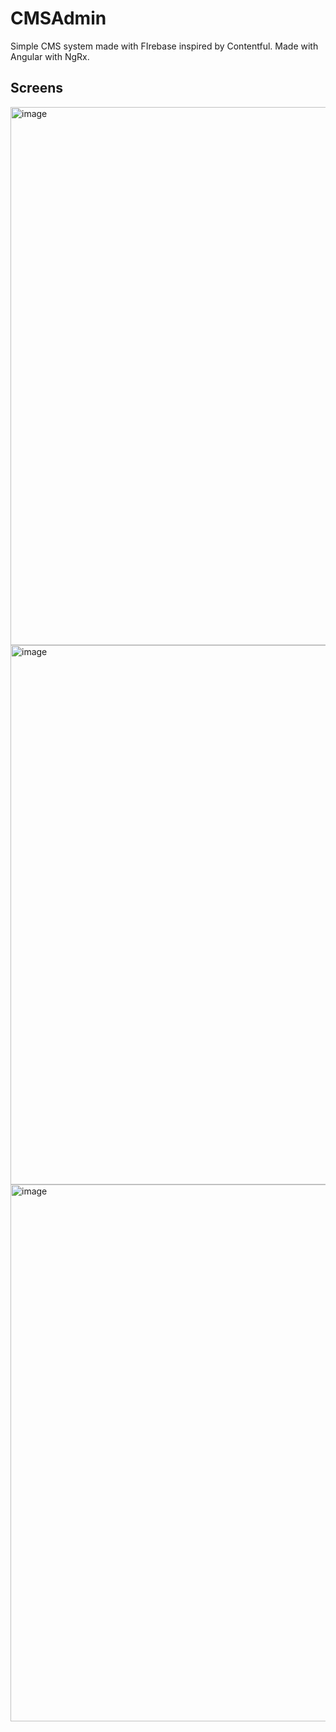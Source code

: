 # CMSAdmin
Simple CMS system made with FIrebase inspired by Contentful. Made with Angular with NgRx.

## Screens
<img width="1914" height="861" alt="image" src="https://github.com/user-attachments/assets/d0d69aef-4f2f-4a13-960a-e6a0f5f963cc" />

<img width="1918" height="863" alt="image" src="https://github.com/user-attachments/assets/abd8f28e-b202-4cc9-9af4-3c06c57e53f1" />

<img width="1913" height="859" alt="image" src="https://github.com/user-attachments/assets/815ce879-c36e-4d15-afde-f803702bfc41" />
